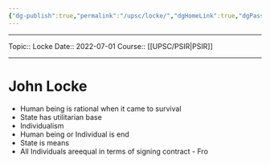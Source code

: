 ```yaml
---
{"dg-publish":true,"permalink":"/upsc/locke/","dgHomeLink":true,"dgPassFrontmatter":false}
---
```


----
Topic:: Locke
Date:: 2022-07-01
Course:: [[UPSC/PSIR|PSIR]] 

----

# John Locke
- Human being is rational when it came to survival
- State has utilitarian base
- Individualism 
- Human being or Individual is end
- State is means 
- All Individuals areequal in terms of signing contract - Fro